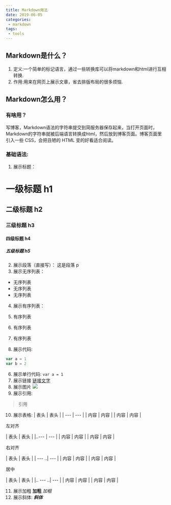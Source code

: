 ```yaml
---
title: Markdown用法
date: 2019-06-05
categories:
 - markdown
tags:
 - tools
---
```

## Markdown是什么？
1. 定义:一个简单的标记语言，通过一些转换库可以将markdown和html进行互相转换.
2. 作用:用来在网页上展示文章，省去排版布局的很多烦恼.
## Markdown怎么用？
### 有啥用？
写博客，Markdown语法的字符串提交到简服务器保存起来，当打开页面时，Markdown的字符串就被后端语言转换成html，然后放到博客页面。博客页面里引入一些 CSS，会把丑陋的 HTML 变的好看适合阅读。
### 基础语法:
1. 展示标题：
# 一级标题 h1
## 二级标题 h2
### 三级标题 h3
#### 四级标题 h4
##### 五级标题 h5
2. 展示段落（直接写）：
这是段落 p
3. 展示无序列表：
  - 无序列表
  - 无序列表
  - 无序列表
  
4. 展示有序列表：
  1. 有序列表
  2. 有序列表
  3. 有序列表
   
5. 展示代码:
  ```javascript
  var a = 1
  var b = 2
  ```
6. 展示单行代码:
  `var a = 1`
7. 展示链接
  [链接文字](http://www.baidu.com)
8. 展示图片
  ![](https://pics2.baidu.com/feed/b90e7bec54e736d1c44396b880fb03cad4626965.jpeg?token=17ed02222e44ea0f1881699b22bae308)
9. 展示引用:
  >  引用
10. 展示表格:
| 表头 | 表头 | 
| --- | --- | 
| 内容 | 内容 | 
| 内容 | 内容 | 

左对齐

| 表头 | 表头 | 
|..--- | --- |
| 内容 | 内容 | 
| 内容 | 内容 | 

右对齐

| 表头 | 表头 | 
| --- ..| --- |
| 内容 | 内容 | 
| 内容 | 内容 | 

居中

| 表头 | 表头 | 
|.. --- ..| --- |
| 内容 | 内容 | 
| 内容 | 内容 | 

11. 展示加粗
  **加粗**
  *加粗*
12. 展示斜体:
  ***斜体***
